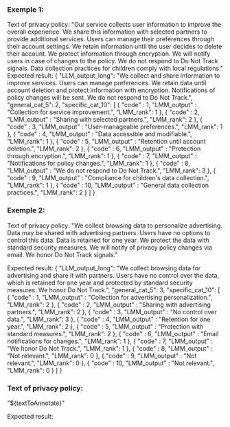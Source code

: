 ### Exemple 1:
Text of privacy policy:
"Our service collects user information to improve the overall experience. We share this information with selected partners to provide additional services. Users can manage their preferences through their account settings. We retain information until the user decides to delete their account. We protect information through encryption. We will notify users in case of changes to the policy. We do not respond to Do Not Track signals. Data collection practices for children comply with local regulations."
Expected result:
{
    "LLM_output_long": "We collect and share information to improve services. Users can manage preferences. We retain data until account deletion and protect information with encryption. Notifications of policy changes will be sent. We do not respond to Do Not Track.",
    "general_cat_5": 2,
    "specific_cat_10": [
        {
            "code" : 1,
            "LMM_output" : "Collection for service improvement.",
            "LMM_rank": 1
        },
        {
            "code" : 2,
            "LMM_output" : "Sharing with selected partners.",
            "LMM_rank": 2
        },
        {
            "code" : 3,
            "LMM_output" : "User-manageable preferences.",
            "LMM_rank": 1
        },
        {
            "code" : 4,
            "LMM_output" : "Data accessible and modifiable.",
            "LMM_rank": 1
        },
        {
            "code" : 5,
            "LMM_output" : "Retention until account deletion.",
            "LMM_rank": 2
        },
        {
            "code" : 6,
            "LMM_output" : "Protection through encryption.",
            "LMM_rank": 1
        },
        {
            "code" : 7,
            "LMM_output" : "Notifications for policy changes.",
            "LMM_rank": 1
        },
        {
            "code" : 8,
            "LMM_output" : "We do not respond to Do Not Track.",
            "LMM_rank": 3
        },
        {
            "code" : 9,
            "LMM_output" : "Compliance for children's data collection.",
            "LMM_rank": 1
        },
        {
            "code" : 10,
            "LMM_output" : "General data collection practices.",
            "LMM_rank": 2
        }
    ]
}


### Exemple 2:
Text of privacy policy:
"We collect browsing data to personalize advertising. Data may be shared with advertising partners. Users have no options to control this data. Data is retained for one year. We protect the data with standard security measures. We will notify of privacy policy changes via email. We honor Do Not Track signals."

Expected result:
{
    "LLM_output_long": "We collect browsing data for advertising and share it with partners. Users have no control over the data, which is retained for one year and protected by standard security measures. We honor Do Not Track.",
    "general_cat_5": 3,
    "specific_cat_10": [
        {
            "code" : 1,
            "LMM_output" : "Collection for advertising personalization.",
            "LMM_rank": 2
        },
        {
            "code" : 2,
            "LMM_output" : "Sharing with advertising partners.",
            "LMM_rank": 2
        },
        {
            "code" : 3,
            "LMM_output" : "No control over data.",
            "LMM_rank": 3
        },
        {
            "code" : 4,
            "LMM_output" : "Retention for one year.",
            "LMM_rank": 2
        },
        {
            "code" : 5,
            "LMM_output" : "Protection with standard measures.",
            "LMM_rank": 2
        },
        {
            "code" : 6,
            "LMM_output" : "Email notifications for changes.",
            "LMM_rank": 1
        },
        {
            "code" : 7,
            "LMM_output" : "We honor Do Not Track.",
            "LMM_rank": 1
        },
        {
            "code" : 8,
            "LMM_output" : "Not relevant.",
            "LMM_rank": 0
        },
        {
            "code" : 9,
            "LMM_output" : "Not relevant.",
            "LMM_rank": 0
        },
        {
            "code" : 10,
            "LMM_output" : "Not relevant.",
            "LMM_rank": 0
        }
    ]
}

### Text of privacy policy:
"${textToAnnotate}"

Expected result:



